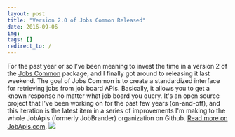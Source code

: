```yaml
---
layout: post
title: "Version 2.0 of Jobs Common Released"
date: 2016-09-06
img: 
tags: []
redirect_to: /
---
```

For the past year or so I’ve been meaning to invest the time in a version 2 of the [Jobs Common](https://github.com/jobapis/jobs-common) package, and I finally got around to releasing it last weekend. The goal of Jobs Common is to create a standardized interface for retrieving jobs from job board APIs. Basically, it allows you to get a known response no matter what job board you query. It's an open source project that I've been working on for the past few years (on-and-off), and this iteration is the latest item in a series of improvements I'm making to the whole JobApis (formerly JobBrander) organization on Github. [Read more on JobApis.com](http://www.jobapis.com/2016/09/03/jobs-common-v2-release/). ![](https://i.imgur.com/qLSgvU7.png)
